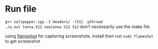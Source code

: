 # Run file

`g++ saltpepper.cpp -I Headers/ -lX11 -pthread`  
`./a.out lenna.512 newlenna 512 512`
don't necessarily use the make file  

using [flameshot](https://github.com/lupoDharkael/flameshot#install) for capturing screenshots. install then run `sudo flameshot` to get screenshot